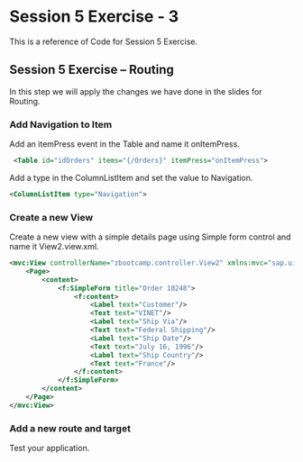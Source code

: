 # Session 5 Exercise - 3
This is a reference of Code for Session 5 Exercise.

## Session 5 Exercise – Routing
In this step we will apply the changes we have done in the slides for Routing.

### Add Navigation to Item
Add an itemPress event in the Table and name it onItemPress.

```xml
 <Table id="idOrders" items="{/Orders}" itemPress="onItemPress">
```

Add a type in the ColumnListItem and set the value to Navigation.
```xml
<ColumnListItem type="Navigation">
```

### Create a new View 
Create a new view with a simple details page using Simple form control and name it View2.view.xml.

```xml
<mvc:View controllerName="zbootcamp.controller.View2" xmlns:mvc="sap.ui.core.mvc" displayBlock="true" xmlns="sap.m" xmlns:f="sap.ui.layout.form">
	<Page>
		<content>
			<f:SimpleForm title="Order 10248">
				<f:content>
					<Label text="Customer"/>
					<Text text="VINET"/>
					<Label text="Ship Via"/>
					<Text text="Federal Shipping"/>
					<Label text="Ship Date"/>
					<Text text="July 16, 1996"/>
					<Label text="Ship Country"/>
					<Text text="France"/>
				</f:content>
			</f:SimpleForm>
		</content>
	</Page>
</mvc:View>
```

### Add a new route and target



Test your application.
